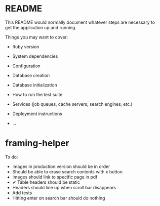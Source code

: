 # README

This README would normally document whatever steps are necessary to get the
application up and running.

Things you may want to cover:

* Ruby version

* System dependencies

* Configuration

* Database creation

* Database initialization

* How to run the test suite

* Services (job queues, cache servers, search engines, etc.)

* Deployment instructions

* ...
# framing-helper

To do:
  * Images in production version should be in order
  * Should be able to erase search contents with x button
  * Images should link to specific page in pdf
  * ✔ Table headers should be static
  * Headers should line up when scroll bar disappears
  * Add tests
  * Hitting enter on search bar should do nothing

